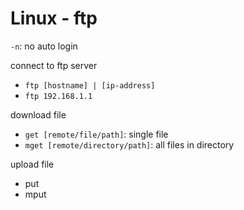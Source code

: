 # Linux - ftp

`-n`:  no auto login

connect to ftp server

- `ftp [hostname] | [ip-address]`
- `ftp 192.168.1.1`

download file

- `get [remote/file/path]`: single file
- `mget [remote/directory/path]`: all files in directory

upload file

- put
- mput